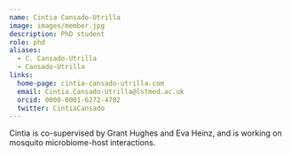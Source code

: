 ```yaml
---
name: Cintia Cansado-Utrilla
image: images/member.jpg
description: PhD student
role: phd
aliases:
  - C. Cansado-Utrilla
  - Cansado-Utrilla
links:
  home-page: cintia-cansado-utrilla.com
  email: Cintia.Cansado-Utrilla@lstmed.ac.uk
  orcid: 0000-0001-6272-4782
  twitter: CintiaCansado
---
```


Cintia is co-supervised by Grant Hughes and Eva Heinz, and is working on mosquito microbiome-host interactions.
